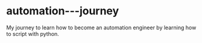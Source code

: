 # automation---journey
My journey to learn how to become an automation engineer by learning how to script with python.
